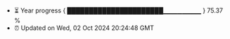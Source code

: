- ⏳ Year progress { ██████████████████████▁▁▁▁▁▁▁▁ } 75.37 %
- ⏰ Updated on Wed, 02 Oct 2024 20:24:48 GMT

